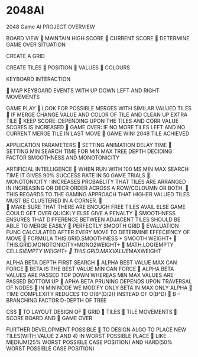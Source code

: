 # 2048AI
2048 Game AI
PROJECT OVERVIEW

BOARD VIEW
  	MAINTAIN HIGH SCORE
  	CURRENT SCORE
  	DETERMINE GAME OVER SITUATION

CREATE A GRID

CREATE TILES
  	POSITION
  	VALUES
  	COLOURS

KEYBOARD INTERACTION
 
  	MAP KEYBOARD EVENTS WITH UP DOWN LEFT AND RIGHT MOVEMENTS

GAME PLAY
  	LOOK FOR POSSIBLE MERGES WITH SIMILAR VALUED TILES
  	IF MERGE CHANGE VALUE AND COLOR OF TILE AND CLEAN UP EXTRA TILE
  	KEEP SCORE: DEPENDING UPON THE TILES AND CORR VALUE SCORES IS INCREASED
  	GAME OVER: IF NO MORE TILES LEFT AND NO CURRENT MERGE TILE IN LAST MOVE
  	GAME WIN: 2048 TILE ACHIEVED

APPLICATION PARAMETERS
  	SETTING ANIMATION DELAY TIME
  	SETTING MIN SEARCH TIME FOR MIN MAX TREE DEPTH DECIDING FACTOR
  SMOOTHNESS AND MONOTONICITY

ARTIFICIAL INTELLIGENCE
  	WHEN RUN WITH 100 MS MIN MAX SEARCH TIME IT GIVES 90% SUCCESS RATE IN 50 GAME TRIALS
  	MONOTONICITY :  INCREASES PROBABLITY THAT TILES ARE ARRANGED IN INCREASING OR DECR ORDER ACROSS A ROW/COLOUMN OR BOTH.
  	THIS REGARDS TO THE GAMING APPROACH THAT HIGHER VALUED TILES MUST BE CLUSTERED IN A CORNER.
  	 
  	MAKE SURE THAT THERE ARE ENOUGH FREE TILES AVAIL ELSE GAME COULD GET OVER QUICKLY ELSE GIVE A PENALTY
  	SMOOTHNESS ENSURES THAT DIFFERENCE BETWEEN ADJACENT TILES SHOULD BE ABLE TO  MERGE EASILY
  	 PERFECTLY SMOOTH GRID 
  	EVALUATION FUNC CALCULATED AFTER EVERY MOVE TO DETERMINE EFFECIENCY OF MOVE
  	FORMULA THIS.GRID.SMOOTHNESS * SMOOTH WEIGHT+
  	                    THIS.GRID.MONOTONICITY*MONO2WEIGHT+
  	 	       MATH.LOG(EMPTY CELLS)*EMPTY WEIGHT+
  		      THIS.GRID.MAXVALUE*MAXWEIGHT


ALPHA BETA DEPTH FIRST SEARCH
  	ALPHA BEST VALUE MAX CAN FORCE
  	BETA IS THE BEST VALUE MIN CAN FORCE
  	ALPHA BETA VALUES ARE PASSED TOP DOWN WHEREAS MIN MAX VALUES ARE PASSED BOTTOM UP
  	APHA BETA PRUNING DEPENDS UPON TRAVERSAL OF NODES
  	IN MIN NODE WE MODIFY ONLY BETA IN MAX ONLY ALPHA
  	TIME COMPLEXITY REDUCES TO O(B^(D/2)) INSTEAD OF O(B^D) 
  	B – BRANCHING FACTOR D-DEPTH OF TREE

CSS
  	TO LAYOUT DESIGN OF
  	GRID 
  	TILES
  	TILE MOVEMENTS
  	SCORE BOARD AND 
  	GAME OVER

FURTHER DEVELOPMENT POSSIBLE
  	TO DESIGN ALGO TO PLACE NEW TILES(WITH VALUE 2 AND 4) IN WORST POSSIBLE PLACE
  	LIKE MEDIUM(25% WORST POSSIBLE CASE POSITION) AND HARD(50% WORST POSSIBLE CASE POSITION)

